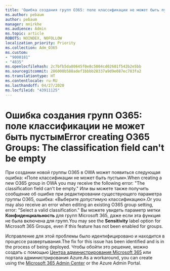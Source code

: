 ```yaml
---
title: 'Ошибка создания групп O365: поле классификации не может быть пустым'
ms.author: pebaum
author: pebaum
manager: mnirkhe
ms.audience: Admin
ms.topic: article
ROBOTS: NOINDEX, NOFOLLOW
localization_priority: Priority
ms.collection: Adm_O365
ms.custom:
- "9000181"
- "4835"
ms.openlocfilehash: 2c7bfb5da80645f0e8c5004cd02601f542b2e5bb
ms.sourcegitcommit: 286000b588adef1bbbb28337a9d9e087ec783fa2
ms.translationtype: HT
ms.contentlocale: ru-RU
ms.lasthandoff: 04/27/2020
ms.locfileid: "43911125"
---
```

# <a name="error-creating-o365-groups-the-classification-field-cant-be-empty"></a><span data-ttu-id="f0c19-102">Ошибка создания групп O365: поле классификации не может быть пустым</span><span class="sxs-lookup"><span data-stu-id="f0c19-102">Error creating O365 Groups: The classification field can't be empty</span></span>

<span data-ttu-id="f0c19-103">При создании новой группы O365 в OWA может появиться следующая ошибка: «Поле классификации не может быть пустым».</span><span class="sxs-lookup"><span data-stu-id="f0c19-103">When creating a new O365 group in OWA you may receive the following error: "The classification field can't be empty."</span></span>  <span data-ttu-id="f0c19-104">Или вы можете также получить сообщение об ошибке при редактировании существующего параметра группы O365, ошибка: «Выберите допустимую классификацию».</span><span class="sxs-lookup"><span data-stu-id="f0c19-104">Or you may also receive an error when editing an existing O365 group setting, error: "Select a valid classification."</span></span>   <span data-ttu-id="f0c19-105">Вы можете увидеть параметр метки **Конфиденциальность** для групп Microsoft 365, даже если эта функция не была включена для групп.</span><span class="sxs-lookup"><span data-stu-id="f0c19-105">You may see the **Sensitivity** label option for Microsoft 365 Groups, even if this feature has not been enabled for groups.</span></span>

<span data-ttu-id="f0c19-106">Исправление для этой проблемы было идентифицировано и находится в процессе развертывания.</span><span class="sxs-lookup"><span data-stu-id="f0c19-106">The fix for this issue has been identified and is in the process of being deployed.</span></span>  <span data-ttu-id="f0c19-107">Чтобы обойти это решение, можно создать с помощью [Центра администрирования Microsoft 365](https://docs.microsoft.com/microsoft-365/admin/create-groups/create-groups?view=o365-worldwide) или портала администрирования Azure.</span><span class="sxs-lookup"><span data-stu-id="f0c19-107">As a workaround, you can create using the [Microsoft 365 Admin Center](https://docs.microsoft.com/microsoft-365/admin/create-groups/create-groups?view=o365-worldwide) or the Azure Admin Portal.</span></span>
